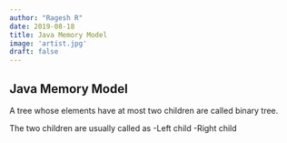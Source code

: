 ```yaml
---
author: "Ragesh R"
date: 2019-08-18
title: Java Memory Model
image: 'artist.jpg'
draft: false
---
```


## Java Memory Model
A tree whose elements have at most two children are called binary tree.

The two children are usually called as
-Left child
-Right child
